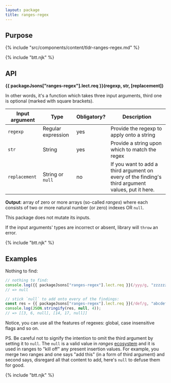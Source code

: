 ```yaml
---
layout: package
title: ranges-regex
---
```


## Purpose

{% include "src/components/content/tldr-ranges-regex.md" %}

{% include "btt.njk" %}

## API

**{{ packageJsons["ranges-regex"].lect.req }}(regexp, str, \[replacement])**

In other words, it's a function which takes three input arguments, third one is optional (marked with square brackets).

| Input argument | Type               | Obligatory? | Description                                                                                       |
| -------------- | ------------------ | ----------- | ------------------------------------------------------------------------------------------------- |
| `regexp`       | Regular expression | yes         | Provide the regexp to apply onto a string                                                         |
| `str`          | String             | yes         | Provide a string upon which to match the regex                                                    |
| `replacement`  | String or `null`   | no          | If you want to add a third argument on every of the finding's third argument values, put it here. |

**Output**: array of zero or more arrays (so-called _ranges_) where each consists of two or more natural number (or zero) indexes OR `null`.

This package does not mutate its inputs.

If the input arguments' types are incorrect or absent, library will `throw` an error.

{% include "btt.njk" %}

## Examples

Nothing to find:

```js
// nothing to find:
console.log({{ packageJsons["ranges-regex"].lect.req }}(/yyy/g, "zzzzzzzz"));
// => null

// stick `null` to add onto every of the findings:
const res = {{ packageJsons["ranges-regex"].lect.req }}(/def/g, "abcdefghij_abcdefghij", null);
console.log(JSON.stringify(res, null, 4));
// => [[3, 6, null], [14, 17, null]]
```

Notice, you can use all the features of regexes: global, case insensitive flags and so on.

PS. Be careful not to signify the intention to omit the third argument by setting it to `null`. The `null` is a valid value in _ranges_ [ecosystem](https://gitlab.com/codsen/codsen#-11-range-libraries) and it is used in ranges to "kill off" any present insertion values. For example, you merge two ranges and one says "add this" (in a form of third argument) and second says, disregard all that content to add, here's `null` to defuse them for good.

{% include "btt.njk" %}
